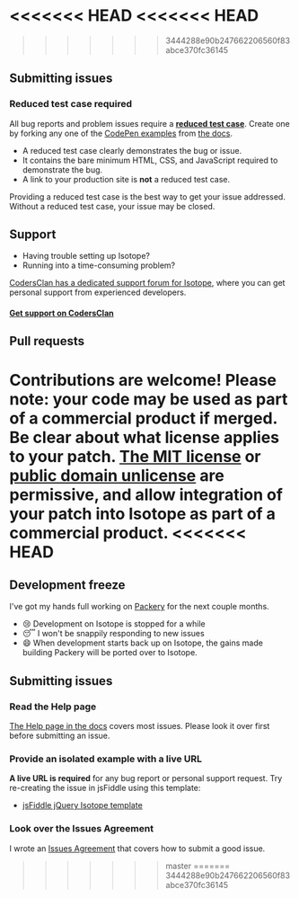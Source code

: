 <<<<<<< HEAD
<<<<<<< HEAD
=======
>>>>>>> 3444288e90b247662206560f83abce370fc36145
## Submitting issues

### Reduced test case required

All bug reports and problem issues require a [**reduced test case**](http://css-tricks.com/reduced-test-cases/). Create one by forking any one of the [CodePen examples](http://codepen.io/desandro/tag/isotope-docs) from [the docs](http://isotope.metafizzy.co).

+ A reduced test case clearly demonstrates the bug or issue.
+ It contains the bare minimum HTML, CSS, and JavaScript required to demonstrate the bug.
+ A link to your production site is **not** a reduced test case.

Providing a reduced test case is the best way to get your issue addressed. Without a reduced test case, your issue may be closed.

## Support

+ Having trouble setting up Isotope?
+ Running into a time-consuming problem?

[CodersClan has a dedicated support forum for Isotope](https://www.codersclan.net/?repo_id=1), where you can get personal support from experienced developers.

#### [Get support on CodersClan](https://www.codersclan.net/?repo_id=1)

## Pull requests

Contributions are welcome! Please note: your code may be used as part of a commercial product if merged. Be clear about what license applies to your patch. [The MIT license](http://choosealicense.com/licenses/mit/) or [public domain unlicense](http://choosealicense.com/licenses/unlicense/) are permissive, and allow integration of your patch into Isotope as part of a commercial product.
<<<<<<< HEAD
=======
## Development freeze

I've got my hands full working on [Packery](http://metafizzy.co/blog/packery-preview) for the next couple months.

+ :cry: Development on Isotope is stopped for a while
+ :sleeping: I won't be snappily responding to new issues
+ :smile: When development starts back up on Isotope, the gains made building Packery will be ported over to Isotope.

## Submitting issues

### Read the Help page

[The Help page in the docs](http://isotope.metafizzy.co/docs/help.html) covers most issues. Please look it over first before submitting an issue.

### Provide an isolated example with a live URL

**A live URL is required** for any bug report or personal support request. Try re-creating the issue in jsFiddle using this template:

+ [jsFiddle jQuery Isotope template](http://jsfiddle.net/desandro/DQydj/)

### Look over the Issues Agreement

I wrote an [Issues Agreement](https://github.com/desandro/issues-agreement/#readme) that covers how to submit a good issue.
>>>>>>> master
=======
>>>>>>> 3444288e90b247662206560f83abce370fc36145
